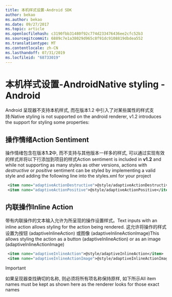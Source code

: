 ```yaml
---
title: 本机样式设置-Android SDK
author: bekao
ms.author: bekao
ms.date: 09/27/2017
ms.topic: article
ms.openlocfilehash: c3190fbb31480f92c774d233476436ee2cfc52b3
ms.sourcegitcommit: 6889c7e1a38029d965c8f91dc9108819dbdea552
ms.translationtype: MT
ms.contentlocale: zh-CN
ms.lasthandoff: 07/31/2019
ms.locfileid: "68733019"
---
```

# <a name="native-styling---android"></a><span data-ttu-id="22075-102">本机样式设置-Android</span><span class="sxs-lookup"><span data-stu-id="22075-102">Native styling - Android</span></span>

<span data-ttu-id="22075-103">Android 呈现器不支持本机样式, 而在版本1.2 中引入了对某些属性的样式支持:</span><span class="sxs-lookup"><span data-stu-id="22075-103">Native styling is not supported on the android renderer, v1.2 introduces the support for styling some properties:</span></span>

## <a name="action-sentiment"></a><span data-ttu-id="22075-104">操作情绪</span><span class="sxs-lookup"><span data-stu-id="22075-104">Action Sentiment</span></span>

<span data-ttu-id="22075-105">操作情绪包含在版本**1.2**中, 而不支持与其他版本一样多的样式, 可以通过实现有效的样式并将以下行添加到项目的样式</span><span class="sxs-lookup"><span data-stu-id="22075-105">Action sentiment is included in **v1.2** and while not supporting as many styles as other versions, actions with *destructive* or *positive* sentiment can be styled by implementing a valid style and adding the following line into the styles.xml for your project</span></span>

```styles.xml
 <item name="adaptiveActionDestructive">@style/adaptiveActionDestructive</item>
 <item name="adaptiveActionPositive">@style/adaptiveActionPositive</item>
```

## <a name="inline-action"></a><span data-ttu-id="22075-106">内联操作</span><span class="sxs-lookup"><span data-stu-id="22075-106">Inline Action</span></span>

<span data-ttu-id="22075-107">带有内联操作的文本输入允许为所呈现的操作设置样式。</span><span class="sxs-lookup"><span data-stu-id="22075-107">Text inputs with an inline action allows styling for the action being rendered.</span></span> <span data-ttu-id="22075-108">这允许将操作的样式设置为按钮 (adaptiveInlineAction) 或图像 (adaptiveInlineActionImage)</span><span class="sxs-lookup"><span data-stu-id="22075-108">This allows styling the action as a button (adaptiveInlineAction) or as an image (adaptiveInlineActionImage)</span></span>

```styles.xml
 <item name="adaptiveInlineAction">@style/adaptiveInlineAction</item>
 <item name="adaptiveInlineActionImage">@style/adaptiveInlineActionImage</item>
```

> [!IMPORTANT]
> <span data-ttu-id="22075-109">如果呈现器查找确切的名称, 则必须将所有项名称保持原样, 如下所示</span><span class="sxs-lookup"><span data-stu-id="22075-109">All item names must be kept as shown here as the renderer looks for those exact names</span></span>
